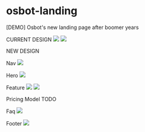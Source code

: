 # osbot-landing
[DEMO] Osbot's new landing page after boomer years


CURRENT DESIGN
![](https://i.imgur.com/ywaFuCW.jpeg)
![](https://i.imgur.com/alNO53k.png)

NEW DESIGN

Nav
![](https://i.imgur.com/shNFgft.gif)

Hero
![](https://i.imgur.com/7zAw0JU.png)

Feature
![](https://i.imgur.com/V0hodPP.png)
![](https://i.imgur.com/8qUmRH7.png)

Pricing Model
TODO

Faq
![](https://i.imgur.com/4jvHBts.png)

Footer
![](https://i.imgur.com/aAYFAg1.png)
